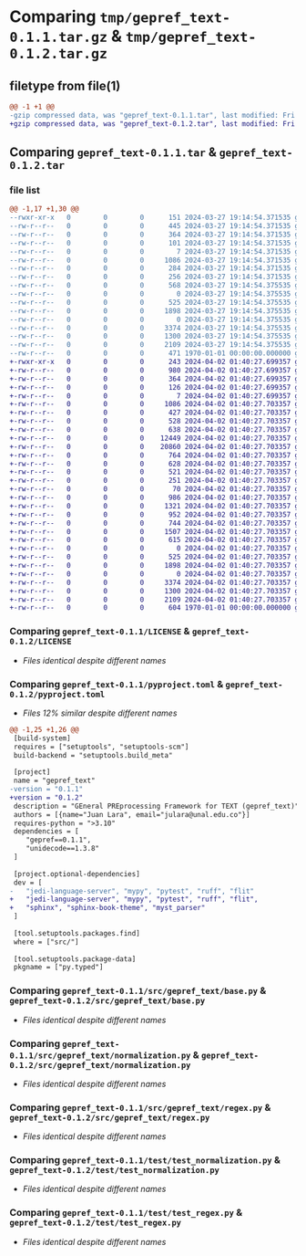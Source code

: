 # Comparing `tmp/gepref_text-0.1.1.tar.gz` & `tmp/gepref_text-0.1.2.tar.gz`

## filetype from file(1)

```diff
@@ -1 +1 @@
-gzip compressed data, was "gepref_text-0.1.1.tar", last modified: Fri Jan  1 00:00:00 2016, max compression
+gzip compressed data, was "gepref_text-0.1.2.tar", last modified: Fri Jan  1 00:00:00 2016, max compression
```

## Comparing `gepref_text-0.1.1.tar` & `gepref_text-0.1.2.tar`

### file list

```diff
@@ -1,17 +1,30 @@
--rwxr-xr-x   0        0        0      151 2024-03-27 19:14:54.371535 gepref_text-0.1.1/.cicd/scripts.sh
--rw-r--r--   0        0        0      445 2024-03-27 19:14:54.371535 gepref_text-0.1.1/.github/workflows/cd.yml
--rw-r--r--   0        0        0      364 2024-03-27 19:14:54.371535 gepref_text-0.1.1/.github/workflows/ci.yml
--rw-r--r--   0        0        0      101 2024-03-27 19:14:54.371535 gepref_text-0.1.1/.gitignore
--rw-r--r--   0        0        0        7 2024-03-27 19:14:54.371535 gepref_text-0.1.1/.python-version
--rw-r--r--   0        0        0     1086 2024-03-27 19:14:54.371535 gepref_text-0.1.1/LICENSE
--rw-r--r--   0        0        0      284 2024-03-27 19:14:54.371535 gepref_text-0.1.1/Makefile
--rw-r--r--   0        0        0      256 2024-03-27 19:14:54.371535 gepref_text-0.1.1/README.md
--rw-r--r--   0        0        0      568 2024-03-27 19:14:54.375535 gepref_text-0.1.1/pyproject.toml
--rw-r--r--   0        0        0        0 2024-03-27 19:14:54.375535 gepref_text-0.1.1/src/gepref_text/__init__.py
--rw-r--r--   0        0        0      525 2024-03-27 19:14:54.375535 gepref_text-0.1.1/src/gepref_text/base.py
--rw-r--r--   0        0        0     1898 2024-03-27 19:14:54.375535 gepref_text-0.1.1/src/gepref_text/normalization.py
--rw-r--r--   0        0        0        0 2024-03-27 19:14:54.375535 gepref_text-0.1.1/src/gepref_text/py.typed
--rw-r--r--   0        0        0     3374 2024-03-27 19:14:54.375535 gepref_text-0.1.1/src/gepref_text/regex.py
--rw-r--r--   0        0        0     1300 2024-03-27 19:14:54.375535 gepref_text-0.1.1/test/test_normalization.py
--rw-r--r--   0        0        0     2109 2024-03-27 19:14:54.375535 gepref_text-0.1.1/test/test_regex.py
--rw-r--r--   0        0        0      471 1970-01-01 00:00:00.000000 gepref_text-0.1.1/PKG-INFO
+-rwxr-xr-x   0        0        0      243 2024-04-02 01:40:27.699357 gepref_text-0.1.2/.cicd/scripts.sh
+-rw-r--r--   0        0        0      980 2024-04-02 01:40:27.699357 gepref_text-0.1.2/.github/workflows/cd.yml
+-rw-r--r--   0        0        0      364 2024-04-02 01:40:27.699357 gepref_text-0.1.2/.github/workflows/ci.yml
+-rw-r--r--   0        0        0      126 2024-04-02 01:40:27.699357 gepref_text-0.1.2/.gitignore
+-rw-r--r--   0        0        0        7 2024-04-02 01:40:27.699357 gepref_text-0.1.2/.python-version
+-rw-r--r--   0        0        0     1086 2024-04-02 01:40:27.703357 gepref_text-0.1.2/LICENSE
+-rw-r--r--   0        0        0      427 2024-04-02 01:40:27.703357 gepref_text-0.1.2/Makefile
+-rw-r--r--   0        0        0      528 2024-04-02 01:40:27.703357 gepref_text-0.1.2/README.md
+-rw-r--r--   0        0        0      638 2024-04-02 01:40:27.703357 gepref_text-0.1.2/doc/Makefile
+-rw-r--r--   0        0        0    12449 2024-04-02 01:40:27.703357 gepref_text-0.1.2/doc/source/_static/gepref_text.svg
+-rw-r--r--   0        0        0    20860 2024-04-02 01:40:27.703357 gepref_text-0.1.2/doc/source/_static/preprocessor.svg
+-rw-r--r--   0        0        0      764 2024-04-02 01:40:27.703357 gepref_text-0.1.2/doc/source/conf.py
+-rw-r--r--   0        0        0      628 2024-04-02 01:40:27.703357 gepref_text-0.1.2/doc/source/gepref_text.rst
+-rw-r--r--   0        0        0      521 2024-04-02 01:40:27.703357 gepref_text-0.1.2/doc/source/index.rst
+-rw-r--r--   0        0        0      251 2024-04-02 01:40:27.703357 gepref_text-0.1.2/doc/source/installation.md
+-rw-r--r--   0        0        0       70 2024-04-02 01:40:27.703357 gepref_text-0.1.2/doc/source/modules.rst
+-rw-r--r--   0        0        0      986 2024-04-02 01:40:27.703357 gepref_text-0.1.2/doc/source/usage.rst
+-rw-r--r--   0        0        0     1321 2024-04-02 01:40:27.703357 gepref_text-0.1.2/doc/source/usage/custom.md
+-rw-r--r--   0        0        0      952 2024-04-02 01:40:27.703357 gepref_text-0.1.2/doc/source/usage/normalization.md
+-rw-r--r--   0        0        0      744 2024-04-02 01:40:27.703357 gepref_text-0.1.2/doc/source/usage/preprocessor.md
+-rw-r--r--   0        0        0     1507 2024-04-02 01:40:27.703357 gepref_text-0.1.2/doc/source/usage/regex.md
+-rw-r--r--   0        0        0      615 2024-04-02 01:40:27.703357 gepref_text-0.1.2/pyproject.toml
+-rw-r--r--   0        0        0        0 2024-04-02 01:40:27.703357 gepref_text-0.1.2/src/gepref_text/__init__.py
+-rw-r--r--   0        0        0      525 2024-04-02 01:40:27.703357 gepref_text-0.1.2/src/gepref_text/base.py
+-rw-r--r--   0        0        0     1898 2024-04-02 01:40:27.703357 gepref_text-0.1.2/src/gepref_text/normalization.py
+-rw-r--r--   0        0        0        0 2024-04-02 01:40:27.703357 gepref_text-0.1.2/src/gepref_text/py.typed
+-rw-r--r--   0        0        0     3374 2024-04-02 01:40:27.703357 gepref_text-0.1.2/src/gepref_text/regex.py
+-rw-r--r--   0        0        0     1300 2024-04-02 01:40:27.703357 gepref_text-0.1.2/test/test_normalization.py
+-rw-r--r--   0        0        0     2109 2024-04-02 01:40:27.703357 gepref_text-0.1.2/test/test_regex.py
+-rw-r--r--   0        0        0      604 1970-01-01 00:00:00.000000 gepref_text-0.1.2/PKG-INFO
```

### Comparing `gepref_text-0.1.1/LICENSE` & `gepref_text-0.1.2/LICENSE`

 * *Files identical despite different names*

### Comparing `gepref_text-0.1.1/pyproject.toml` & `gepref_text-0.1.2/pyproject.toml`

 * *Files 12% similar despite different names*

```diff
@@ -1,25 +1,26 @@
 [build-system]
 requires = ["setuptools", "setuptools-scm"]
 build-backend = "setuptools.build_meta"
 
 [project]
 name = "gepref_text"
-version = "0.1.1"
+version = "0.1.2"
 description = "GEneral PREprocessing Framework for TEXT (gepref_text)"
 authors = [{name="Juan Lara", email="julara@unal.edu.co"}]
 requires-python = ">3.10"
 dependencies = [
 	"gepref==0.1.1",
 	"unidecode==1.3.8"
 ]
 
 [project.optional-dependencies]
 dev = [
-	"jedi-language-server", "mypy", "pytest", "ruff", "flit"
+	"jedi-language-server", "mypy", "pytest", "ruff", "flit",
+	"sphinx", "sphinx-book-theme", "myst_parser"
 ]
 
 [tool.setuptools.packages.find]
 where = ["src/"]
 
 [tool.setuptools.package-data]
 pkgname = ["py.typed"]
```

### Comparing `gepref_text-0.1.1/src/gepref_text/base.py` & `gepref_text-0.1.2/src/gepref_text/base.py`

 * *Files identical despite different names*

### Comparing `gepref_text-0.1.1/src/gepref_text/normalization.py` & `gepref_text-0.1.2/src/gepref_text/normalization.py`

 * *Files identical despite different names*

### Comparing `gepref_text-0.1.1/src/gepref_text/regex.py` & `gepref_text-0.1.2/src/gepref_text/regex.py`

 * *Files identical despite different names*

### Comparing `gepref_text-0.1.1/test/test_normalization.py` & `gepref_text-0.1.2/test/test_normalization.py`

 * *Files identical despite different names*

### Comparing `gepref_text-0.1.1/test/test_regex.py` & `gepref_text-0.1.2/test/test_regex.py`

 * *Files identical despite different names*

